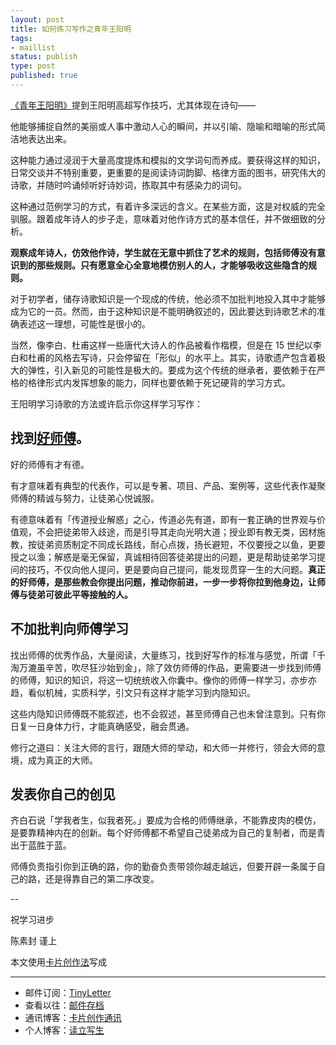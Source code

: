 ```yaml
--- 
layout: post
title: 如何练习写作之青年王阳明
tags: 
- maillist
status: publish
type: post
published: true
---
```




[《青年王阳明》](https://book.douban.com/subject/24870782/)提到王阳明高超写作技巧，尤其体现在诗句——

他能够捕捉自然的美丽或人事中激动人心的瞬间，并以引喻、隐喻和暗喻的形式简洁地表达出来。

这种能力通过浸润于大量高度提炼和模拟的文学词句而养成。要获得这样的知识，日常交谈并不特别重要，更重要的是阅读诗词韵脚、格律方面的图书，研究伟大的诗歌，并随时吟诵倾听好诗妙词，拣取其中有感染力的词句。

这种通过范例学习的方式，有着许多深远的含义。在某些方面，这是对权威的完全驯服。跟着成年诗人的步子走，意味着对他作诗方式的基本信任，并不做细致的分析。

**观察成年诗人，仿效他作诗，学生就在无意中抓住了艺术的规则，包括师傅没有意识到的那些规则。只有愿意全心全意地模仿别人的人，才能够吸收这些隐含的规则。**

对于初学者，储存诗歌知识是一个现成的传统，他必须不加批判地投入其中才能够成为它的一员。然而，由于这种知识是不能明确叙述的，因此要达到诗歌艺术的准确表述这一理想，可能性是很小的。

当然，像李白、杜甫这样一些唐代大诗人的作品被看作楷模，但是在 15 世纪以李白和杜甫的风格去写诗，只会停留在「形似」的水平上。其实，诗歌遗产包含着极大的弹性，引入新见的可能性是极大的。要成为这个传统的继承者，要依赖于在严格的格律形式内发挥想象的能力，同样也要依赖于死记硬背的学习方式。

王阳明学习诗歌的方法或许启示你这样学习写作：

## 找到[好师傅](https://mp.weixin.qq.com/s?__biz=MzA4ODM4ODQ3MQ==&mid=2651932399&idx=2&sn=63a07585fea5b182ec180d1886312826&chksm=8bcf00f7bcb889e1cd8a08a699d954251df2faa1cc3448dcabb67da3d858f171db961ba7003c#rd)。

好的师傅有才有德。

有才意味着有典型的代表作，可以是专著、项目、产品、案例等，这些代表作凝聚师傅的精诚与努力，让徒弟心悦诚服。

有德意味着有「传道授业解惑」之心，传道必先有道，即有一套正确的世界观与价值观，不会把徒弟带入歧途，而是引导其走向光明大道；授业即有教无类，因材施教，按徒弟资质制定不同成长路线，耐心点拨，扬长避短，不仅要授之以鱼，更要授之以渔；解惑是毫无保留，真诚相待回答徒弟提出的问题，更是帮助徒弟学习提问的技巧，不仅向他人提问，更是要向自己提问，能发现贯穿一生的大问题。**真正的好师傅，是那些教会你提出问题，推动你前进，一步一步将你拉到他身边，让师傅与徒弟可彼此平等接触的人。**

## 不加批判向师傅学习

找出师傅的优秀作品，大量阅读，大量练习，找到好写作的标准与感觉，所谓「千淘万漉虽辛苦，吹尽狂沙始到金」，除了效仿师傅的作品，更需要进一步找到师傅的师傅，知识的知识，将这一切统统收入你囊中。像你的师傅一样学习，亦步亦趋，看似机械，实质科学，引文只有这样才能学习到内隐知识。

这些内隐知识师傅既不能叙述，也不会叙述，甚至师傅自己也未曾注意到。只有你日复一日身体力行，才能真确感受，融会贯通。

修行之道曰：关注大师的言行，跟随大师的举动，和大师一并修行，领会大师的意境，成为真正的大师。

## 发表你自己的创见

齐白石说「学我者生，似我者死。」要成为合格的师傅继承，不能靠皮肉的模仿，是要靠精神内在的创新。每个好师傅都不希望自己徒弟成为自己的复制者，而是青出于蓝胜于蓝。

师傅负责指引你到正确的路，你的勤奋负责带领你越走越远，但要开辟一条属于自己的路，还是得靠自己的第二序改变。


--

祝学习进步

陈素封 谨上

本文使用[卡片创作法](http://cnfeat.com/blog/2016/11/20/NabokovWriteStyle/)写成

----

- 邮件订阅：[TinyLetter](http://tinyletter.com/cnfeat) 
- 查看以往：[邮件存档](http://tinyletter.com/cnfeat/archive)
- 通讯博客：[卡片创作通讯](http://mesule.com) 
- 个人博客：[读立写生](http://cnfeat.com)





